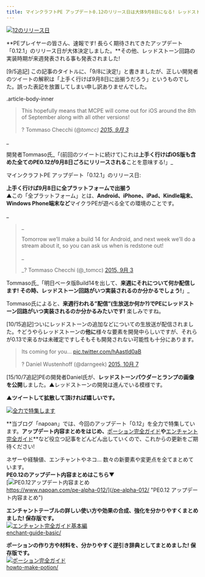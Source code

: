 ```yaml
---
title: マインクラフトPE アップデート0.12のリリース日は大体9月8日になる! レッドストーン回路の実装時期が来週発表されるようだ【MinecraftPE】
---
```


[![12のリリース日](https://cdn-ak.f.st-hatena.com/images/fotolife/s/sasigume/20210208/20210208130750.png)](#1/6/164c9ddc.png "12のリリース日")

**PEプレイヤーの皆さん、速報です! 長らく期待されてきたアップデート「0.12.1」のリリース日が大体決定しました。**その他、レッドストーン回路の実装時期が来週発表される事も発表されました!

\[9/5追記\] この記事のタイトルに、「9/8に決定!」と書きましたが、正しい開発者のツイートの解釈は「上手く行けば9月8日に出揃うだろう」というものでした。誤った表記を放置してしまい申し訳ありませんでした。

.article-body-inner 

> This hopefully means that MCPE will come out for iOS around the 8th of September along with all other versions!
> 
> ? Tommaso Checchi (@_tomcc) [2015, 9月 3](https://twitter.com/_tomcc/status/639477248114978822)_

_

開発者Tommaso氏_「(前回のツイートに続けて)これは**上手く行けばiOS版も含めた全てのPE0.12が9月8日ごろにリリースされる**ことを意味する!」_

マインクラフトPE アップデート「0.12.1」のリリース日:

**上手く行けば9月8日に全プラットフォームで出揃う**  
▲この「全プラットフォーム」とは、**Android、iPhone、iPad、Kindle端末、Windows Phone端末など**マイクラPEが遊べる全ての環境のことです。

_

> _
> 
> Tomorrow we’ll make a build 14 for Android, and next week we’ll do a stream about it, so you can ask us when is redstone out!
> 
> _
> 
> _? Tommaso Checchi (@_tomcc) [2015, 9月 3](https://twitter.com/_tomcc/status/639478161902829569)

Tommaso氏_「明日ベータ版Build14を出して、**来週にそれについて何か配信します! その時、レッドストーン回路がいつ実装されるのか分かるでしょう!**」_

Tommaso氏によると、**来週行われる”配信”(生放送か何か?)でPEにレッドストーン回路がいつ実装されるのか分かるみたいです!** 楽しみですね。

\[10/15追記\]ついにレッドストーンの追加などについての生放送が配信されました。↑どうやらレッドストーンの**他に**様々な要素を開発中らしいですが、それらが0.13で来るかは未確定ですしそもそも開発されない可能性も十分にあります。

> Its coming for you… [pic.twitter.com/hAastld0aB](http://t.co/hAastld0aB)
> 
> ? Daniel Wustenhoff (@darngeek) [2015, 10月 7](https://twitter.com/darngeek/status/651727193920413696)

\[15/10/7追記\]PEの開発者Daniel氏が、**レッドストーンパウダーとランプの画像を公開**しました。▲レッドストーンの開発は進んでいる模様です。

**▲ツイートして拡散して頂ければ嬉しいです。**

[![全力で特集します](https://cdn-ak.f.st-hatena.com/images/fotolife/s/sasigume/20210208/20210208151801.jpg)](#9/7/97d8b430.jpg "全力で特集します")

**当ブログ「napoan」では、今回のアップデート「0.12」を全力で特集しています。**アップデート内容まとめをはじめ、**[ポーション完全ガイド](/howto-make-potion/)**や**[エンチャント完全ガイド](/enchant-guide-basic/)**など役立つ記事をどんどん出していくので、これからの更新をご期待ください!

ネザーや経験値、エンチャントやネコ… 数々の新要素や変更点を全てまとめています。  
**PE0.12のアップデート内容まとめはこちら▼**  
[![PE0.12アップデート内容まとめ](https://cdn-ak.f.st-hatena.com/images/fotolife/s/sasigume/20210208/20210208133305.png)  
https://www.napoan.com/pe-alpha-012/](/pe-alpha-012/ "PE0.12 アップデート内容まとめ")

**エンチャントテーブルの詳しい使い方や効果の合成、強化を分かりやすくまとめました! 保存版です。**  
[![エンチャント完全ガイド基本編](https://cdn-ak.f.st-hatena.com/images/fotolife/s/sasigume/20210208/20210208130852.png)  
enchant-guide-basic/](/enchant-guide-basic/ "初めてのエンチャント完全ガイド 基本編")

**ポーションの作り方や材料を、分かりやすく逆引き辞典としてまとめました! 保存版です。**  
[![ポーション完全ガイド](https://cdn-ak.f.st-hatena.com/images/fotolife/s/sasigume/20210208/20210208175824.png)  
howto-make-potion/](/howto-make-potion/ "ポーションの作り方完全ガイド -準備/材料/手順を種類別にまとめました")
